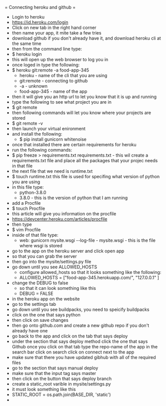 
= Connecting heroku and github =
* Login to heroku
* https://id.heroku.com/login
* Click on new tab in the right hand corner
* then name your app, it mite take a few tries
* download github if you don't already have it, and download heroku cli at the same time
* then from the command line type: 
* $ heroku login
* this will open up the web browser to log you in
* once loged in type the following:
* $ heroku git:remote -a food-app-345
	- heroku - name of the cli that you are using
	- git:remote - connecting to github
	- -a - unknown
	- food-app-345 - name of the app
* then it will give you an http url to let you know that it is up and running
* type the following to see what project you are in
* $ git remote
* then following commands will let you know where your projects are stored
* $ git remote -v
* then launch your virtual enironment
* and install the following:
	* $ pip install gunicorn whitenoise
* once that installed there are certain requirements for heroku
* run the following commands:
* $ pip freeze > requirements.txt 
  requirements.txt - this wil create a requirements.txt file 
  and place all the packages that your projec needs in that file
* the next file that we need is runtime.txt
* $ touch runtime.txt 
  this file is used for specifing what version of python you are using 
* in this file type:
	* python-3.8.0
	* 3.8.0 - this is the version of python that I am running
* add a Procfile
* $ touch Procfile
* this article will give you information on the procfile
* https://devcenter.heroku.com/articles/procfile
* then type 
* $ vim Procfile
* inside of that file type:
	* web: gunicorn mysite.wsgi --log-file - 
	  mysite.wsgi - this is the file where wsgi is stored
* go to the app on the heroku server and click open app
* so that you can grab the server
* then go into the mysite/settings.py file
* go down until you see ALLOWED_HOSTS
	* configure allowed_hosts so that it looks something like the following:
	* ALLOWED_HOSTS = ["food-app-345.herokuapp.com/", "127.0.0.1" ]
* change the DEBUG to false
	* so that it can look something like this
	* DEBUG = FALSE
* in the heroku app on the website
* go to the settings tab
* go down until you see buildpacks, you need to speicify buildpacks
* click on the one that says python
* then click on save changes
* then go onto github.com and create a new github repo if you don't already have one
* go back to the app and click on the tab that says deploy
* under the section that says deploy method 
  click the one that says Github
  once you click on that tab type the repo-name of the app in the search bar
  click on search 
  click on connect next to the app
* make sure that there you have updated gibhub with all of the required files
* go to the section that says manual deploy
* make sure that the input tag says master
* then click on the button that says deploy branch
* create a static_root varible in mysite/settings.py
* it must look something like this
* STATIC_ROOT = os.path.join(BASE_DIR, 'static')
* 
